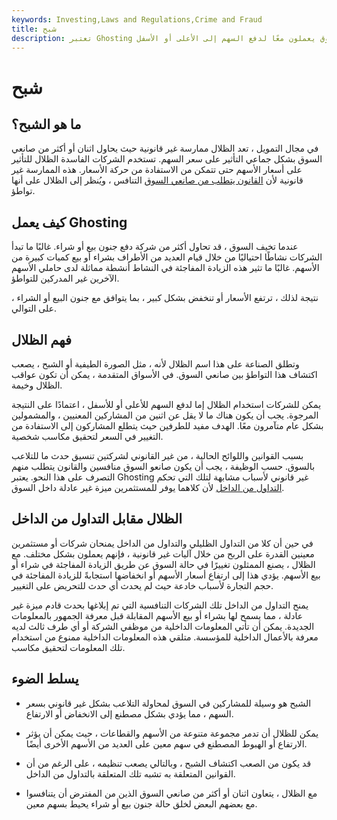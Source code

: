```yaml
---
keywords: Investing,Laws and Regulations,Crime and Fraud
title: شبح
description: تعتبر Ghosting ممارسة غير قانونية تستخدم لتغيير سعر السهم بشكل مصطنع من خلال وجود اثنين أو أكثر من صناع السوق يعملون معًا لدفع السهم إلى الأعلى أو الأسفل.
---
```


# شبح
## ما هو الشبح؟

في مجال التمويل ، تعد الظلال ممارسة غير قانونية حيث يحاول اثنان أو أكثر من صانعي السوق بشكل جماعي التأثير على سعر السهم. تستخدم الشركات الفاسدة الظلال للتأثير على أسعار الأسهم حتى تتمكن من الاستفادة من حركة الأسعار. هذه الممارسة غير قانونية لأن [القانون يتطلب من صانعي السوق](/marketmaker) التنافس ، ويُنظر إلى الظلال على أنها تواطؤ.

## كيف يعمل Ghosting

عندما تخيف السوق ، قد تحاول أكثر من شركة دفع جنون بيع أو شراء. غالبًا ما تبدأ الشركات نشاطًا احتياليًا من خلال قيام العديد من الأطراف بشراء أو بيع كميات كبيرة من الأسهم. غالبًا ما تثير هذه الزيادة المفاجئة في النشاط أنشطة مماثلة لدى حاملي الأسهم الآخرين غير المدركين للتواطؤ.

نتيجة لذلك ، ترتفع الأسعار أو تنخفض بشكل كبير ، بما يتوافق مع جنون البيع أو الشراء ، على التوالي.

## فهم الظلال

وتطلق الصناعة على هذا اسم الظلال لأنه ، مثل الصورة الطيفية أو الشبح ، يصعب اكتشاف هذا التواطؤ بين صانعي السوق. في الأسواق المتقدمة ، يمكن أن تكون عواقب الظلال وخيمة.

يمكن للشركات استخدام الظلال إما لدفع السهم للأعلى أو للأسفل ، اعتمادًا على النتيجة المرجوة. يجب أن يكون هناك ما لا يقل عن اثنين من المشاركين المعنيين ، والمشمولين بشكل عام متآمرون معًا. الهدف مفيد للطرفين حيث يتطلع المشاركون إلى الاستفادة من التغيير في السعر لتحقيق مكاسب شخصية.

بسبب القوانين واللوائح الحالية ، من غير القانوني لشركتين تنسيق حدث ما للتلاعب بالسوق. حسب الوظيفة ، يجب أن يكون صانعو السوق منافسين والقانون يتطلب منهم التصرف على هذا النحو. يعتبر Ghosting غير قانوني لأسباب مشابهة لتلك التي تحكم [التداول من الداخل](/insidertrading) لأن كلاهما يوفر للمستثمرين ميزة غير عادلة داخل السوق.

## الظلال مقابل التداول من الداخل

في حين أن كلا من التداول الظليلي والتداول من الداخل يمنحان شركات أو مستثمرين معينين القدرة على الربح من خلال آليات غير قانونية ، فإنهم يعملون بشكل مختلف. مع الظلال ، يصنع الممثلون تغييرًا في حالة السوق عن طريق الزيادة المفاجئة في شراء أو بيع الأسهم. يؤدي هذا إلى ارتفاع أسعار الأسهم أو انخفاضها استجابةً للزيادة المفاجئة في حجم التجارة لأسباب خادعة حيث لم يحدث أي حدث للتحريض على التغيير.

يمنح التداول من الداخل تلك الشركات التنافسية التي تم إبلاغها بحدث قادم ميزة غير عادلة ، مما يسمح لها بشراء أو بيع الأسهم المقابلة قبل معرفة الجمهور بالمعلومات الجديدة. يمكن أن تأتي المعلومات الداخلية من موظفي الشركة أو أي طرف ثالث لديه معرفة بالأعمال الداخلية للمؤسسة. متلقي هذه المعلومات الداخلية ممنوع من استخدام تلك المعلومات لتحقيق مكاسب.

## يسلط الضوء

- الشبح هو وسيلة للمشاركين في السوق لمحاولة التلاعب بشكل غير قانوني بسعر السهم ، مما يؤدي بشكل مصطنع إلى الانخفاض أو الارتفاع.

- يمكن للظلال أن تدمر مجموعة متنوعة من الأسهم والقطاعات ، حيث يمكن أن يؤثر الارتفاع أو الهبوط المصطنع في سهم معين على العديد من الأسهم الأخرى أيضًا.

- قد يكون من الصعب اكتشاف الشبح ، وبالتالي يصعب تنظيمه ، على الرغم من أن القوانين المتعلقة به تشبه تلك المتعلقة بالتداول من الداخل.

- مع الظلال ، يتعاون اثنان أو أكثر من صانعي السوق الذين من المفترض أن يتنافسوا مع بعضهم البعض لخلق حالة جنون بيع أو شراء يحيط بسهم معين.

